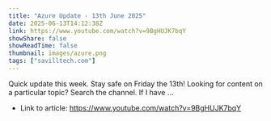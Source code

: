 ```yaml
---
title: "Azure Update - 13th June 2025"
date: 2025-06-13T14:12:38Z
link: https://www.youtube.com/watch?v=9BgHUJK7bqY
showShare: false
showReadTime: false
thumbnail: images/azure.png
tags: ["savilltech.com"]
---
```

Quick update this week. Stay safe on Friday the 13th! Looking for content on a particular topic? Search the channel. If I have ...

- Link to article: https://www.youtube.com/watch?v=9BgHUJK7bqY